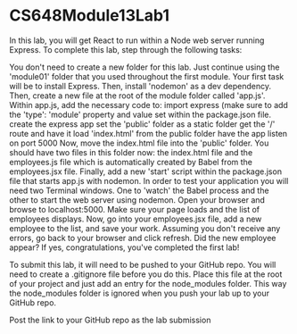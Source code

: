 # CS648Module13Lab1
In this lab, you will get React to run within a Node web server running Express. To complete this lab, step through the following tasks:

You don't need to create a new folder for this lab. Just continue using the 'module01' folder that you used throughout the first module. Your first task will be to install Express.
Then, install 'nodemon' as a dev dependency.
Then, create a new file at the root of the module folder called 'app.js'.
Within app.js, add the necessary code to:
import express (make sure to add the 'type': 'module' property and value set within the package.json file.
create the express app
set the 'public' folder as a static folder
get the '/' route and have it load 'index.html' from the public folder
have the app listen on port 5000
Now, move the index.html file into the 'public' folder. You should have two files in this folder now: the index.html file and the employees.js file which is automatically created by Babel from the employees.jsx file.
Finally, add a new 'start' script within the package.json file that starts app.js with nodemon.
In order to test your application you will need two Terminal windows. One to 'watch' the Babel process and the other to start the web server using nodemon. Open your browser and browse to localhost:5000. Make sure your page loads and the list of employees displays. Now, go into your employees.jsx file, add a new employee to the list, and save your work. Assuming you don't receive any errors, go back to your browser and click refresh. Did the new employee appear? If yes, congratulations, you've completed the first lab!

To submit this lab, it will need to be pushed to your GitHub repo. You will need to create a .gitignore file before you do this. Place this file at the root of your project and just add an entry for the node_modules folder. This way the node_modules folder is ignored when you push your lab up to your GitHub repo. 

Post the link to your GitHub repo as the lab submission
